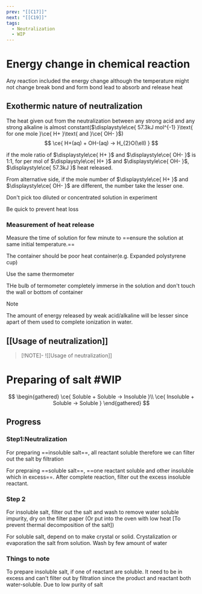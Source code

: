 ```yaml
---
prev: "[[C17]]"
next: "[[C19]]"
tags:
  - Neutralization
  - WIP
---
```


# Energy change in chemical reaction  
Any reaction included the energy change although the temperature might not change 
break bond and form bond lead to absorb and release heat 

## Exothermic nature of neutralization

The heat given out from the neutralization between any strong acid and any strong alkaline is almost constant($\displaystyle\ce{ 57.3kJ mol^{-1} }\text{ for one mole }\ce{ H+ }\text{ and }\ce{ OH- }$)  
$$
\ce{ H+(aq) + OH-(aq) -> H_{2}O(\ell) }
$$

if the mole ratio of $\displaystyle\ce{ H+ }$ and $\displaystyle\ce{ OH- }$ is 1:1, for per mol of $\displaystyle\ce{ H+ }$ and $\displaystyle\ce{ OH- }$, $\displaystyle\ce{ 57.3kJ }$ heat released.

From alternative side, if the mole number of $\displaystyle\ce{ H+ }$ and $\displaystyle\ce{ OH- }$ are different, the number take the lesser one.

Don't pick too diluted or concentrated solution in experiment 

Be quick to prevent heat loss


### Measurement of heat release
Measure the time of solution for few minute to ==ensure the solution at same initial temperature.==

The container should be poor heat container(e.g. Expanded polystyrene cup)

Use the same thermometer

THe bulb of termometer completely immerse in the solution and don't touch the wall or bottom of container 

> [!NOTE]
> The amount of energy released by weak acid/alkaline will be lesser since apart of them used to complete ionization in water.


## [[Usage of neutralization]]
> [!NOTE]-
> ![[Usage of neutralization]]


# Preparing of salt #WIP

$$
\begin{gathered}
\ce{ Soluble + Soluble -> Insoluble }\\
\ce{ Insoluble + Soluble -> Soluble }
\end{gathered}
$$

## Progress
### Step1:Neutralization
For preparing ==insoluble salt==, all reactant soluble therefore we can filter out the salt by filtration 

For prepraing ==soluble salt==, ==one reactant soluble and other insoluble which in excess==. After complete reaction, filter out the excess insoluble reactant. 
### Step 2
For insoluble salt, filter out the salt and wash to remove water soluble impurity, dry on the filter paper (Or put into the oven with low heat \[To prevent thermal decomposition of the salt])

For soluble salt, depend on to make crystal or solid. Crystalization or evaporation the salt from solution.  Wash by few amount of water 

### Things to note 
To prepare insoluble salt, if one of reactant are soluble. It need to be in excess and can't filter out by filtration since the product and reactant both water-soluble. Due to low purity of salt 

